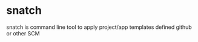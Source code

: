 snatch
======

snatch is command line tool to apply project/app templates defined github or other SCM